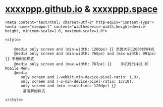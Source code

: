 # [xxxxppp.github.io](xxxxppp.github.io) & [xxxxppp.space](xxxxppp.space)



<!DOCTYPE html>
<html>

    <meta content="text/html; charset=utf-8" http-equiv="Content-Type">
    <meta name="viewport" content="width=device-width,height=device-height, minimum-scale=1.0, maximum-scale=1.0">

    <style>

        @media only screen and (min-width: 1200px) {} 页面大于1200时的样式
        @media only screen and (min-width: 768px) and (max-width: 991px) {}	平板时的样式
        @media only screen and (max-width: 767px) {}	手机时的样式 和 Mobile Menu
        @media 
           only screen and (-webkit-min-device-pixel-ratio: 1.3),
           only screen and (-o-min-device-pixel-ratio: 13/10),
           only screen and (min-resolution: 120dpi) {}
            高清屏的样式

    </style>

<body>

</body>

</html>
